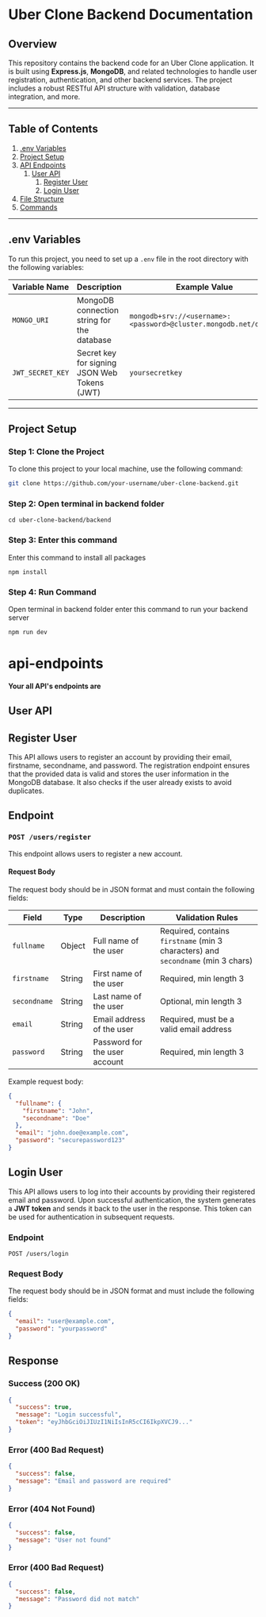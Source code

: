 # Uber Clone Backend Documentation

## Overview

This repository contains the backend code for an Uber Clone application. It is built using **Express.js**, **MongoDB**, and related technologies to handle user registration, authentication, and other backend services. The project includes a robust RESTful API structure with validation, database integration, and more.

---

## Table of Contents
1. [.env Variables](#.env-variables)
2. [Project Setup](#project-setup)
3. [API Endpoints](#api-endpoints)
   1. [User API](#user-api)
      1. [Register User](#register-user)
      2. [Login User](#login-user)
4. [File Structure](#file-structure)
5. [Commands](#commands)



---
## .env Variables

To run this project, you need to set up a `.env` file in the root directory with the following variables:

| Variable Name       | Description                                                   | Example Value                        |
|---------------------|---------------------------------------------------------------|--------------------------------------|
| `MONGO_URI`         | MongoDB connection string for the database                    | `mongodb+srv://<username>:<password>@cluster.mongodb.net/dbname` |
| `JWT_SECRET_KEY`    | Secret key for signing JSON Web Tokens (JWT)                  | `yoursecretkey`                      |

---

## Project Setup

### Step 1: Clone the Project

To clone this project to your local machine, use the following command:

```bash
git clone https://github.com/your-username/uber-clone-backend.git

```

### Step 2: Open terminal in backend folder
```
cd uber-clone-backend/backend
```
### Step 3: Enter this command 
Enter this command to install all packages
```
npm install
```

### Step 4: Run Command
Open terminal in backend folder enter this command to run your backend server
```
npm run dev
```

# api-endpoints
#### Your all API's endpoints are

## User API

## Register User

This API allows users to register an account by providing their email, firstname, secondname, and password. The registration endpoint ensures that the provided data is valid and stores the user information in the MongoDB database. It also checks if the user already exists to avoid duplicates.

## Endpoint

### `POST /users/register`

This endpoint allows users to register a new account.

#### Request Body

The request body should be in JSON format and must contain the following fields:

| Field        | Type   | Description                                      | Validation Rules                                                                 |
|--------------|--------|--------------------------------------------------|----------------------------------------------------------------------------------|
| `fullname`   | Object | Full name of the user                            | Required, contains `firstname` (min 3 characters) and `secondname` (min 3 chars) |
| `firstname`  | String | First name of the user                           | Required, min length 3                                                           |
| `secondname` | String | Last name of the user                            | Optional, min length 3                                                           |
| `email`      | String | Email address of the user                        | Required, must be a valid email address                                           |
| `password`   | String | Password for the user account                    | Required, min length 3                                                           |

Example request body:

```json
{
  "fullname": {
    "firstname": "John",
    "secondname": "Doe"
  },
  "email": "john.doe@example.com",
  "password": "securepassword123"
}
```

## Login User

This API allows users to log into their accounts by providing their registered email and password. Upon successful authentication, the system generates a **JWT token** and sends it back to the user in the response. This token can be used for authentication in subsequent requests.

### Endpoint

```http
POST /users/login
```
### Request Body
The request body should be in JSON format and must include the following fields:

```json
{
  "email": "user@example.com",
  "password": "yourpassword"
}
```

## Response
### Success (200 OK)
```json
{
  "success": true,
  "message": "Login successful",
  "token": "eyJhbGciOiJIUzI1NiIsInR5cCI6IkpXVCJ9..."
}
``` 
### Error (400 Bad Request)
```json
{
  "success": false,
  "message": "Email and password are required"
}
```
### Error (404 Not Found)
```json
{
  "success": false,
  "message": "User not found"
}
```
### Error (400 Bad Request)
```json
{
  "success": false,
  "message": "Password did not match"
}
```